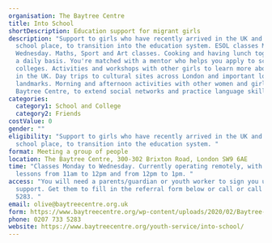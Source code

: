 ```yaml
---
organisation: The Baytree Centre
title: Into School
shortDescription: Education support for migrant girls
description: "Support to girls who have recently arrived in the UK and have no
  school place, to transition into the education system. ESOL classes Monday to
  Wednesday. Maths, Sport and Art classes. Cooking and having lunch together on
  a daily basis. You're matched with a mentor who helps you apply to schools and
  colleges. Activities and workshops with other girls to learn more about life
  in the UK. Day trips to cultural sites across London and important local
  landmarks. Morning and afternoon activities with other women and girls at the
  Baytree Centre, to extend social networks and practice language skills. "
categories:
  category1: School and College
  category2: Friends
costValue: 0
gender: ""
eligibility: "Support to girls who have recently arrived in the UK and have no
  school place, to transition into the education system. "
format: Meeting a group of people
location: The Baytree Centre, 300-302 Brixton Road, London SW9 6AE
time: "Classes Monday to Wednesday. Currently operating remotely, with two
  lessons from 11am to 12pm and from 12pm to 1pm. "
access: "You will need a parents/guardian or youth worker to sign you up for
  support. Get them to fill in the referral form below or call or call 0207 733
  5283. "
email: olive@baytreecentre.org.uk
form: https://www.baytreecentre.org/wp-content/uploads/2020/02/Baytree-Referral-Form.docx
phone: 0207 733 5283
website: https://www.baytreecentre.org/youth-service/into-school/
---
```

